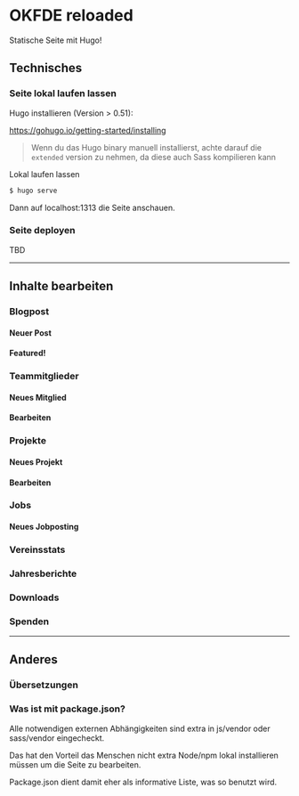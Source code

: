 # OKFDE reloaded

Statische Seite mit Hugo!

## Technisches

### Seite lokal laufen lassen

Hugo installieren (Version > 0.51):

https://gohugo.io/getting-started/installing

> Wenn du das Hugo binary manuell installierst, achte darauf die `extended` version zu nehmen, da diese auch Sass kompilieren kann

Lokal laufen lassen

``` bash
$ hugo serve
```

Dann auf localhost:1313  die Seite anschauen.

### Seite deployen

TBD

---

## Inhalte bearbeiten

### Blogpost

#### Neuer Post

#### Featured!

### Teammitglieder

#### Neues Mitglied

#### Bearbeiten

### Projekte

#### Neues Projekt

#### Bearbeiten

### Jobs

#### Neues Jobposting


### Vereinsstats

### Jahresberichte

### Downloads

### Spenden

---

## Anderes

### Übersetzungen


### Was ist mit package.json?

Alle notwendigen externen Abhängigkeiten sind extra in js/vendor oder sass/vendor eingecheckt.

Das hat den Vorteil das Menschen nicht extra Node/npm lokal installieren müssen um die Seite zu bearbeiten.

Package.json dient damit eher als informative Liste, was so benutzt wird.
